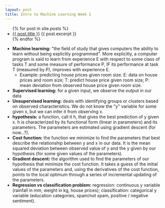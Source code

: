 ```yaml
---
layout: post
title: Intro to Machine Learning Week 1
---
```

<ul>
  {% for post in site.posts %}
    <li>
      <a href="{{ post.url }}">{{ post.title }}</a>
      {{ post.excerpt }}
    </li>
  {% endfor %}
</ul>

* **Machine learning:** "the field of study that gives computers the ability to learn without being explicitly programmed". More explicitly, a computer program is said to learn from experience E with respect to some class of tasks T and some measure of performance P, IF its performance at task T (measured by P), improves with experience E.
    * Example: predicting house prices given room size. E: data on house prices and room size; T: predict house price given room size; P: mean deviation from observed house price given room size.
* **Supervised learning:** for a given input, we observe the output in our data
* **Unsupervised learning:** deals with identifying groups or clusters based on observed characteristics. We do not know the "y" variable for some given x, but we can infer it from observing x.
* **hypothesis:** a function, call it h, that gives the best prediction of y given x. h is characterized by its functional form (linear in parameters) and its parameters. The parameters are estimated using gradient descent (for now...?).
* **Cost function:** the function we minimize to find the parameters that best describe the relationship between y and x in our data. It is the mean squared deviation between observed value of y and the y given by our hypothesis (for some given values of the parameters).
* **Gradient descent:** the algorithm used to find the parameters of our hypothesis that minimize the cost function. It takes a guess of the initial values of the parameters and, using the derivatives of the cost function, points to the local optimum through a series of incremental updating of the parameters.
* **Regression vs classification problem:** regression: continuous y variable (rainfall in mm, weight in kg, house prices); classification: categorical y variable (education categories, spam/not spam, positive / negative sentiment).
